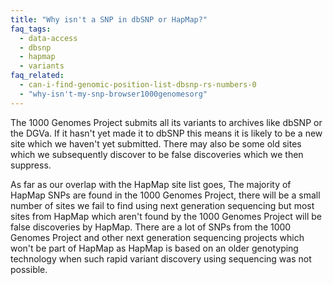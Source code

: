 ```yaml
---
title: "Why isn't a SNP in dbSNP or HapMap?"
faq_tags:
  - data-access
  - dbsnp
  - hapmap
  - variants
faq_related:
  - can-i-find-genomic-position-list-dbsnp-rs-numbers-0
  - "why-isn't-my-snp-browser1000genomesorg"
---
```

                    
The 1000 Genomes Project submits all its variants to archives like dbSNP or the DGVa. If it hasn't yet made it to dbSNP this means it is likely to be a new site which we haven't yet submitted. There may also be some old sites which we subsequently discover to be false discoveries which we then suppress.

As far as our overlap with the HapMap site list goes, The majority of HapMap SNPs are found in the 1000 Genomes Project, there will be a small number of sites we fail to find using next generation sequencing but most sites from HapMap which aren't found by the 1000 Genomes Project will be false discoveries by HapMap. There are a lot of SNPs from the 1000 Genomes Project and other next generation sequencing projects which won't be part of HapMap as HapMap is based on an older genotyping technology when such rapid variant discovery using sequencing was not possible.
